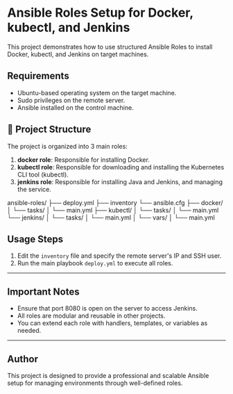 # Ansible Roles Setup for Docker, kubectl, and Jenkins

This project demonstrates how to use structured Ansible Roles to install Docker, kubectl, and Jenkins on target machines.

## Requirements

- Ubuntu-based operating system on the target machine.
- Sudo privileges on the remote server.
- Ansible installed on the control machine.

## 📁 Project Structure
The project is organized into 3 main roles:

1. **docker role**: Responsible for installing Docker.
2. **kubectl role**: Responsible for downloading and installing the Kubernetes CLI tool (kubectl).
3. **jenkins role**: Responsible for installing Java and Jenkins, and managing the service.

ansible-roles/
├── deploy.yml
├── inventory
└── ansible.cfg
├── docker/
│  └── tasks/
│     └── main.yml
├── kubectl/
│  └── tasks/
│     └── main.yml
└── jenkins/
│   └── tasks/
│      └── main.yml
│    └── vars/
│      └── main.yml


## Usage Steps

1. Edit the `inventory` file and specify the remote server's IP and SSH user.
2. Run the main playbook `deploy.yml` to execute all roles.

---

## Important Notes

- Ensure that port 8080 is open on the server to access Jenkins.
- All roles are modular and reusable in other projects.
- You can extend each role with handlers, templates, or variables as needed.

---

## Author

This project is designed to provide a professional and scalable Ansible setup for managing environments through well-defined roles.
